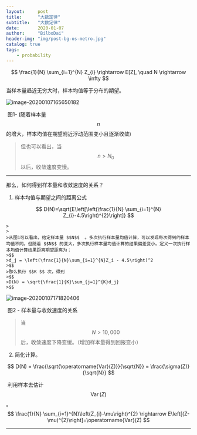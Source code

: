 ```yaml
---
layout:     post
title:      "大数定律"
subtitle:   "大数定律"
date:       2020-01-07
author:     "BilboDai"
header-img: "img/post-bg-os-metro.jpg"
catalog: true
tags:
    - probability
---
```


$$
\frac{1}{N} \sum_{i=1}^{N} Z_{i} \rightarrow E[Z], \quad N \rightarrow \infty
$$

当样本量趋近无穷大时，样本均值等于分布的期望。

![image-20200107165650182](https://tva1.sinaimg.cn/large/006tNbRwly1gao3os368yj319o0p2whj.jpg)

​			图1- (随着样本量 $$n$$  的增大，样本均值在期望附近浮动范围变小且逐渐收敛)

> 但也可以看出，当 $$n \gt N_0$$  以后，收敛速度变慢。

------

那么，如何得到样本量和收敛速度的关系？

1. 样本均值与期望之间的距离公式

$$
D(N)=\sqrt{E\left[\left(\frac{1}{N} \sum_{i=1}^{N} Z_{i}-4.5\right)^{2}\right]}
$$

	>
	>
	>从图1可以看出，给定样本量 $$N$$  。多次执行样本量均值计算，可以发现每次得到的样本均值不同。但随着 $$N$$ 的变大，多次执行样本量均值计算的结果偏差变小。定义一次执行样本均值计算结果距离期望距离为：
	>$$
	>d_j = \left(\frac{1}{N}\sum_{i=1}^{N}Z_i - 4.5\right)^2
	>$$
	>那么执行 $$K $$ 次，得到 
	>$$
	>D(N) = \sqrt{\frac{1}{K}\sum_{j=1}^{K}d_j}
	>$$

![image-20200107171820406](https://tva1.sinaimg.cn/large/006tNbRwly1gao4b5ef94j31aw0ny766.jpg)

​	              							图2 - 样本量与收敛速度的关系

>
>
>当 $$ N > 10,000 $$ 后，收敛速度下降变缓。（增加样本量得到回报变小）

2. 简化计算。

$$
D(N) = \frac{\sqrt{\operatorname{Var}(Z)}}{\sqrt{N}} = \frac{\sigma(Z)}{\sqrt{N}}
$$

​		利用样本去估计 $$ \operatorname{Var}(Z) $$ 。
$$
\frac{1}{N} \sum_{i=1}^{N}\left(Z_{i}-\mu\right)^{2} \rightarrow E\left[(Z-\mu)^{2}\right]=\operatorname{Var}(Z)
$$

------

